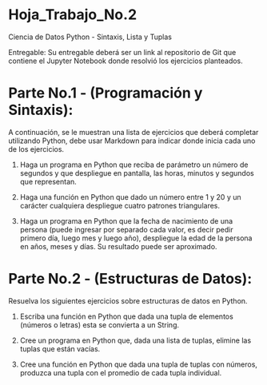 # Hoja_Trabajo_No.2
Ciencia de Datos Python - Sintaxis, Lista y Tuplas

Entregable: Su entregable deberá ser un link al repositorio de Git que contiene el Jupyter Notebook donde resolvió los ejercicios planteados.

# Parte No.1 - (Programación y Sintaxis):
A continuación, se le muestran una lista de ejercicios que deberá completar utilizando Python, debe usar Markdown para indicar donde inicia cada uno de los ejercicios.

1. Haga un programa en Python que reciba de parámetro un número de segundos y que despliegue en pantalla, las horas, minutos y segundos que representan.

2. Haga una función en Python que dado un número entre 1 y 20 y un carácter cualquiera despliegue cuatro patrones triangulares.

3. Haga un programa en Python que la fecha de nacimiento de una persona (puede ingresar por separado cada valor, es decir pedir primero día, luego mes y luego año), despliegue la edad de la persona en años, meses y días. Su resultado puede ser aproximado.

# Parte No.2 - (Estructuras de Datos):
Resuelva los siguientes ejercicios sobre estructuras de datos en Python.

1. Escriba una función en Python que dada una tupla de elementos (números o letras) esta se convierta a un String.

2. Cree un programa en Python que, dada una lista de tuplas, elimine las tuplas que están vacías.

3. Cree una función en Python que dada una tupla de tuplas con números, produzca una tupla con el promedio de cada tupla individual.
